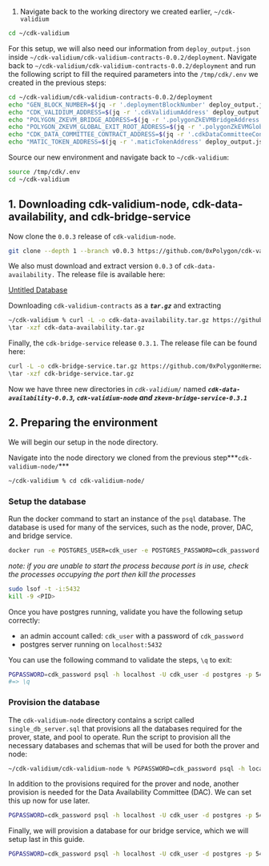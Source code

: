 1. Navigate back to the working directory we created earlier, `~/cdk-validium`

```bash
cd ~/cdk-validium
```

For this setup, we will also need our information from `deploy_output.json` inside `~/cdk-validium/cdk-validium-contracts-0.0.2/deployment`. Navigate back to `~/cdk-validium/cdk-validium-contracts-0.0.2/deployment` and run the following script to fill the required parameters into the `/tmp/cdk/.env` we created in the previous steps:

```bash
cd ~/cdk-validium/cdk-validium-contracts-0.0.2/deployment
echo "GEN_BLOCK_NUMBER=$(jq -r '.deploymentBlockNumber' deploy_output.json)" >> /tmp/cdk/.env
echo "CDK_VALIDIUM_ADDRESS=$(jq -r '.cdkValidiumAddress' deploy_output.json)" >> /tmp/cdk/.env
echo "POLYGON_ZKEVM_BRIDGE_ADDRESS=$(jq -r '.polygonZkEVMBridgeAddress' deploy_output.json)" >> /tmp/cdk/.env
echo "POLYGON_ZKEVM_GLOBAL_EXIT_ROOT_ADDRESS=$(jq -r '.polygonZkEVMGlobalExitRootAddress' deploy_output.json)" >> /tmp/cdk/.env
echo "CDK_DATA_COMMITTEE_CONTRACT_ADDRESS=$(jq -r '.cdkDataCommitteeContract' deploy_output.json)" >> /tmp/cdk/.env
echo "MATIC_TOKEN_ADDRESS=$(jq -r '.maticTokenAddress' deploy_output.json)" >> /tmp/cdk/.env
```

Source our new environment and navigate back to `~/cdk-validium`:

```bash
source /tmp/cdk/.env
cd ~/cdk-validium
```

## 1. Downloading cdk-validium-node, cdk-data-availability, and cdk-bridge-service

Now clone the `0.0.3` release of `cdk-validium-node`. 

```bash
git clone --depth 1 --branch v0.0.3 https://github.com/0xPolygon/cdk-validium-node.git
```

We also must download and extract version `0.0.3` of `cdk-data-availability.` The release file is available here:

[Untitled Database](https://www.notion.so/b329e3b1511943ae979cc2b4c73a35e8?pvs=21)

Downloading `cdk-validium-contracts` as a ***`tar.gz`*** and extracting

```bash
~/cdk-validium % curl -L -o cdk-data-availability.tar.gz https://github.com/0xPolygon/cdk-data-availability/archive/refs/tags/v0.0.3.tar.gz
\tar -xzf cdk-data-availability.tar.gz
```

Finally, the `cdk-bridge-service` release `0.3.1`. The release file can be found here:

```bash
curl -L -o cdk-bridge-service.tar.gz https://github.com/0xPolygonHermez/zkevm-bridge-service/archive/refs/tags/v0.3.1.tar.gz
\tar -xzf cdk-bridge-service.tar.gz

```
Now we have three new directories in *`cdk-validium/`* named ***`cdk-data-availability-0.0.3`, `cdk-validium-node` and `zkevm-bridge-service-0.3.1`***

## 2. Preparing the environment

We will begin our setup in the node directory.

Navigate into the node directory we cloned from the previous step***`cdk-validium-node/`***

```bash
~/cdk-validium % cd cdk-validium-node/
```

### Setup the database

Run the docker command to start an instance of the `psql` database. The database is used for many of the services, such as the node, prover, DAC, and bridge service.

```bash
docker run -e POSTGRES_USER=cdk_user -e POSTGRES_PASSWORD=cdk_password -e POSTGRES_DB=postgres -p 5432:5432 postgres:15
```

*note: if you are unable to start the process because port is in use, check the processes occupying the port then kill the processes*

```bash
sudo lsof -t -i:5432
kill -9 <PID>
```

Once you have postgres running, validate you have the following setup correctly:

- an admin account called: `cdk_user` with a password of `cdk_password`
- postgres server running on `localhost:5432`

You can use the following command to validate the steps, `\q` to exit:

```bash
PGPASSWORD=cdk_password psql -h localhost -U cdk_user -d postgres -p 5432
#=> \q
```

### Provision the database

The `cdk-validium-node` directory contains a script called `single_db_server.sql` that provisions all the databases required for the prover, state, and pool to operate. Run the script to provision all the necessary databases and schemas that will be used for both the prover and node:

```bash
~/cdk-validium/cdk-validium-node % PGPASSWORD=cdk_password psql -h localhost -U cdk_user -d postgres -p 5432 -a -q -f ./db/scripts/single_db_server.sql
```

In addition to the provisions required for the prover and node, another provision is needed for the Data Availability Committee (DAC). We can set this up now for use later.

```bash
PGPASSWORD=cdk_password psql -h localhost -U cdk_user -d postgres -p 5432 -c "CREATE DATABASE committee_db;"
```

Finally, we will provision a database for our bridge service, which we will setup last in this guide.

```bash
PGPASSWORD=cdk_password psql -h localhost -U cdk_user -d postgres -p 5432 -c "CREATE DATABASE bridge_db;"
```
